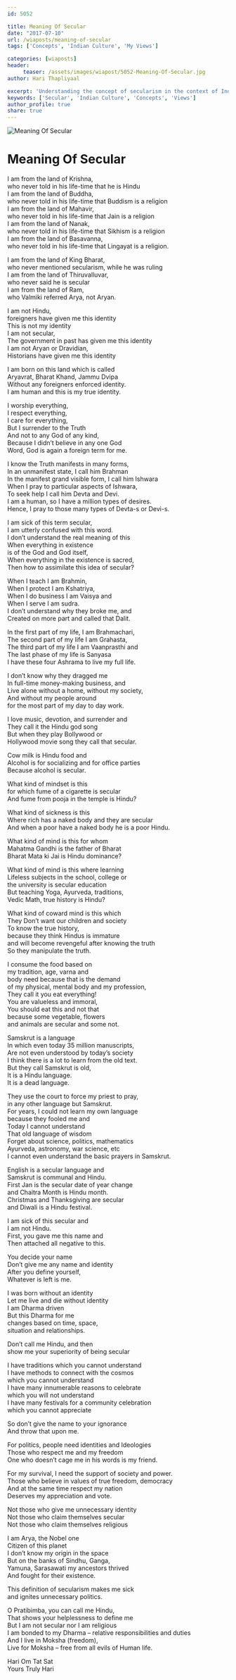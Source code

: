 ```yaml
--- 
id: 5052

title: Meaning Of Secular
date: "2017-07-10"
url: /wiaposts/meaning-of-secular
tags: ['Concepts', 'Indian Culture', 'My Views']    

categories: [wiaposts] 
header:
     teaser: /assets/images/wiapost/5052-Meaning-Of-Secular.jpg
author: Hari Thapliyaal 

excerpt: 'Understanding the concept of secularism in the context of Indian culture.' 
keywords: ['Secular', 'Indian Culture', 'Concepts', 'Views']
author_profile: true 
share: true 
---
```


![Meaning Of Secular](/assets/images/wiapost/5052-Meaning-Of-Secular.jpg)     
   
# Meaning Of Secular   
    
I am from the land of Krishna,     
who never told in his life-time that he is Hindu     
I am from the land of Buddha,     
who never told in his life-time that Buddism is a religion     
I am from the land of Mahavir,     
who never told in his life-time that Jain is a religion     
I am from the land of Nanak,     
who never told in his life-time that Sikhism is a religion     
I am from the land of Basavanna,     
who never told in his life-time that Lingayat is a religion.    
    
I am from the land of King Bharat,     
who never mentioned secularism, while he was ruling     
I am from the land of Thiruvalluvar,     
who never said he is secular     
I am from the land of Ram,     
who Valmiki referred Arya, not Aryan.    
    
I am not Hindu,     
foreigners have given me this identity     
This is not my identity     
I am not secular,     
The government in past has given me this identity     
I am not Aryan or Dravidian,     
Historians have given me this identity    
    
I am born on this land which is called     
Aryavrat, Bharat Khand, Jammu Dvipa     
Without any foreigners enforced identity.     
I am human and this is my true identity.    
    
I worship everything,     
I respect everything,     
I care for everything,     
But I surrender to the Truth     
And not to any God of any kind,     
Because I didn’t believe in any one God     
Word, God is again a foreign term for me.    
    
I know the Truth manifests in many forms,     
In an unmanifest state, I call him Brahman     
In the manifest grand visible form, I call him Ishwara     
When I pray to particular aspects of Ishwara,     
To seek help I call him Devta and Devi.     
I am a human, so I have a million types of desires.     
Hence, I pray to those many types of Devta-s or Devi-s.    
    
I am sick of this term secular,     
I am utterly confused with this word.     
I don’t understand the real meaning of this     
When everything in existence     
is of the God and God itself,     
When everything in the existence is sacred,     
Then how to assimilate this idea of secular?    
    
When I teach I am Brahmin,     
When I protect I am Kshatriya,     
When I do business I am Vaisya and     
When I serve I am sudra.     
I don’t understand why they broke me, and     
Created on more part and called that Dalit.    
    
In the first part of my life, I am Brahmachari,     
The second part of my life I am Grahasta,     
The third part of my life I am Vaanprasthi and     
The last phase of my life is Sanyasa     
I have these four Ashrama to live my full life.    
    
I don’t know why they dragged me     
In full-time money-making business, and     
Live alone without a home, without my society,     
And without my people around     
for the most part of my day to day work.    
    
I love music, devotion, and surrender and     
They call it the Hindu god song     
But when they play Bollywood or     
Hollywood movie song they call that secular.    
    
Cow milk is Hindu food and     
Alcohol is for socializing and for office parties     
Because alcohol is secular.    
    
What kind of mindset is this     
for which fume of a cigarette is secular     
And fume from pooja in the temple is Hindu?    
    
What kind of sickness is this     
Where rich has a naked body and they are secular     
And when a poor have a naked body he is a poor Hindu.    
    
What kind of mind is this for whom     
Mahatma Gandhi is the father of Bharat     
Bharat Mata ki Jai is Hindu dominance?    
    
What kind of mind is this where learning     
Lifeless subjects in the school, college or     
the university is secular education     
But teaching Yoga, Ayurveda, traditions,     
Vedic Math, true history is Hindu?    
    
What kind of coward mind is this which     
They Don’t want our children and society     
To know the true history,     
because they think Hindus is immature     
and will become revengeful after knowing the truth     
So they manipulate the truth.    
    
I consume the food based on     
my tradition, age, varna and     
body need because that is the demand     
of my physical, mental body and my profession,     
They call it you eat everything!     
You are valueless and immoral,     
You should eat this and not that     
because some vegetable, flowers     
and animals are secular and some not.    
    
Samskrut is a language     
In which even today 35 million manuscripts,     
Are not even understood by today’s society     
I think there is a lot to learn from the old text.     
But they call Samskrut is old,     
It is a Hindu language.     
It is a dead language.    
    
They use the court to force my priest to pray,     
in any other language but Samskrut.     
For years, I could not learn my own language     
because they fooled me and     
Today I cannot understand     
That old language of wisdom     
Forget about science, politics, mathematics     
Ayurveda, astronomy, war science, etc     
I cannot even understand the basic prayers in Samskrut.    
    
English is a secular language and     
Samskrut is communal and Hindu.     
First Jan is the secular date of year change     
and Chaitra Month is Hindu month.     
Christmas and Thanksgiving are secular     
and Diwali is a Hindu festival.    
    
I am sick of this secular and     
I am not Hindu.     
First, you gave me this name and     
Then attached all negative to this.    
    
You decide your name     
Don’t give me any name and identity     
After you define yourself,     
Whatever is left is me.    
    
I was born without an identity     
Let me live and die without identity     
I am Dharma driven     
But this Dharma for me     
changes based on time, space,     
situation and relationships.    
    
Don’t call me Hindu, and then     
show me your superiority of being secular    
    
I have traditions which you cannot understand     
I have methods to connect with the cosmos     
which you cannot understand     
I have many innumerable reasons to celebrate     
which you will not understand     
I have many festivals for a community celebration     
which you cannot appreciate    
    
So don’t give the name to your ignorance     
And throw that upon me.    
    
For politics, people need identities and Ideologies     
Those who respect me and my freedom     
One who doesn’t cage me in his words is my friend.    
    
For my survival, I need the support of society and power.     
Those who believe in values of true freedom, democracy     
And at the same time respect my nation     
Deserves my appreciation and vote.    
    
Not those who give me unnecessary identity     
Not those who claim themselves secular     
Not those who claim themselves religious    
    
I am Arya, the Nobel one     
Citizen of this planet     
I don’t know my origin in the space     
But on the banks of Sindhu, Ganga,     
Yamuna, Sarasawati my ancestors thrived     
And fought for their existence.    
    
This definition of secularism makes me sick     
and ignites unnecessary politics.    
    
O Pratibimba, you can call me Hindu,     
That shows your helplessness to define me     
But I am not secular nor I am religious     
I am bonded to my Dharma – relative responsibilities and duties     
And I live in Moksha (freedom),     
Live for Moksha – free from all evils of Human life.    
    
Hari Om Tat Sat     
Yours Truly Hari    
